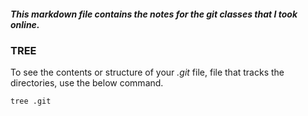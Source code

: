 ##### This markdown file contains the notes for the git classes that I took online.

### TREE
To see the contents or structure of your *.git* file, file that tracks the directories, use the below command.
```git
tree .git 
```

